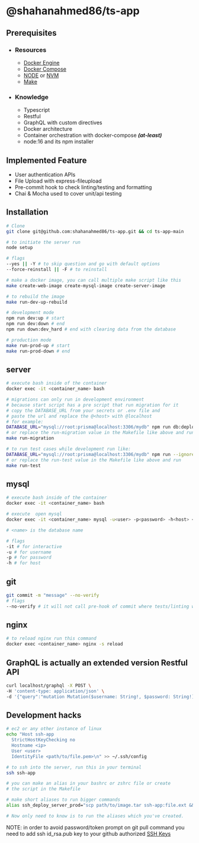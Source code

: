# @shahanahmed86/ts-app

## Prerequisites

- ### Resources
  - [Docker Engine](https://get.docker.com/ 'https://get.docker.com/')
  - [Docker Compose](https://docs.docker.com/engine/install/ubuntu/ 'https://docs.docker.com/engine/install/ubuntu/')
  - [NODE](https://nodejs.org/en/ 'https://nodejs.org/en/') or [NVM](https://gist.github.com/shahanahmed86/77616c67e0397a7ed2db89a4a71801d0#node-version-managers-using-nvm 'https://gist.github.com/shahanahmed86/77616c67e0397a7ed2db89a4a71801d0#node-version-managers-using-nvm')
  - [Make](https://linuxhint.com/install-make-ubuntu/ 'https://linuxhint.com/install-make-ubuntu/')
- ### Knowledge
  - Typescript
  - Restful
  - GraphQL with custom directives
  - Docker architecture
  - Container orchestration with docker-compose **_(at-least)_**
  - node:16 and its npm installer

## Implemented Feature

- User authentication APIs
- File Upload with express-fileupload
- Pre-commit hook to check linting/testing and formatting
- Chai & Mocha used to cover unit/api testing

## Installation

```sh
# Clone
git clone git@github.com:shahanahmed86/ts-app.git && cd ts-app-main

# to initiate the server run
node setup

# flags
--yes || -Y # to skip question and go with default options
--force-reinstall || -F # to reinstall

# make a docker image, you can call multiple make script like this
make create-web-image create-mysql-image create-server-image

# to rebuild the image
make run-dev-up-rebuild

# development mode
npm run dev:up # start
npm run dev:down # end
npm run down:dev_hard # end with clearing data from the database

# production mode
make run-prod-up # start
make run-prod-down # end
```

## server

```sh
# execute bash inside of the container
docker exec -it <container_name> bash

# migrations can only run in development environment
# because start script has a pre script that run migration for it
# copy the DATABASE_URL from your secrets or .env file and
# paste the url and replace the @<host> with @localhost
# for example:
DATABASE_URL="mysql://root:prisma@localhost:3306/mydb" npm run db:deploy
# or replace the run-migration value in the Makefile like above and run
make run-migration

# to run test cases while development run like:
DATABASE_URL="mysql://root:prisma@localhost:3306/mydb" npm run --ignore-scripts exec-tests
# or replace the run-test value in the Makefile like above and run
make run-test
```

## mysql

```sh
# execute bash inside of the container
docker exec -it <container_name> bash

# execute  open mysql
docker exec -it <container_name> mysql -u<user> -p<password> -h<host> <name>

# <name> is the database name

# flags
-it # for interactive
-u # for username
-p # for password
-h # for host
```

## git

```sh
git commit -m "message" --no-verify
# flags
--no-verify # it will not call pre-hook of commit where tests/linting will execute
```

## nginx

```sh
# to reload nginx run this command
docker exec <container_name> nginx -s reload
```
## GraphQL is actually an extended version Restful API

```sh
curl localhost/graphql -X POST \
-H 'content-type: application/json' \
-d '{"query":"mutation Mutation($username: String!, $password: String!) { data: adminLogin(username: $username, password: $password) { token } }","variables":"{\"username\":\"shahan\",\"password\":\"123Abc456\"}"}' | json_pp
```

## Development hacks

```sh
# ec2 or any other instance of linux
echo "Host ssh-app
  StrictHostKeyChecking no
  Hostname <ip>
  User <user>
  IdentityFile <path/to/file.pem>\n" >> ~/.ssh/config

# to ssh into the server, run this in your terminal
ssh ssh-app

# you can make an alias in your bashrc or zshrc file or create
# the script in the Makefile

# make short aliases to run bigger commands
alias ssh_deploy_server_prod="scp path/to/image.tar ssh-app:file.ext && ssh ssh-app 'cd path/to/project && git pull && make run-prod-up'"

# Now only need to know is to run the aliases which you've created.
```

NOTE: in order to avoid password/token prompt on git pull command you need to add ssh id_rsa.pub key to your github authorized [SSH Keys](https://github.com/settings/keys 'https://github.com/settings/keys')
